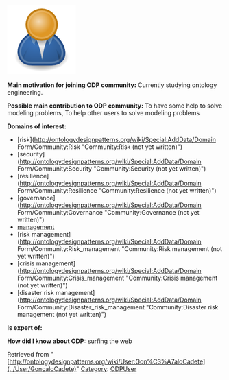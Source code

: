 [![Image:ODPUser.png](../images/a/a6/ODPUser.png)](../Image/ODPUser.png "Image:ODPUser.png")




  





__Main motivation for joining ODP community:__ Currently studying ontology engineering.


__Possible main contribution to ODP community:__ To have some help to solve modeling problems, To help other users to solve modeling problems


__Domains of interest:__



* [risk](http://ontologydesignpatterns.org/wiki/Special:AddData/Domain Form/Community:Risk "Community:Risk (not yet written)")
* [security](http://ontologydesignpatterns.org/wiki/Special:AddData/Domain Form/Community:Security "Community:Security (not yet written)")
* [resilience](http://ontologydesignpatterns.org/wiki/Special:AddData/Domain Form/Community:Resilience "Community:Resilience (not yet written)")
* [governance](http://ontologydesignpatterns.org/wiki/Special:AddData/Domain Form/Community:Governance "Community:Governance (not yet written)")
* [management](../Community/Management "Community:Management")
* [risk management](http://ontologydesignpatterns.org/wiki/Special:AddData/Domain Form/Community:Risk_management "Community:Risk management (not yet written)")
* [crisis management](http://ontologydesignpatterns.org/wiki/Special:AddData/Domain Form/Community:Crisis_management "Community:Crisis management (not yet written)")
* [disaster risk management](http://ontologydesignpatterns.org/wiki/Special:AddData/Domain Form/Community:Disaster_risk_management "Community:Disaster risk management (not yet written)")


__Is expert of:__


  

__How did I know about ODP:__ surfing the web






Retrieved from "[http://ontologydesignpatterns.org/wiki/User:Gon%C3%A7aloCadete](../User/GonçaloCadete)"
 [Category](http://ontologydesignpatterns.org/wiki/Special:Categories "Special:Categories"): [ODPUser](../Category/ODPUser "Category:ODPUser")